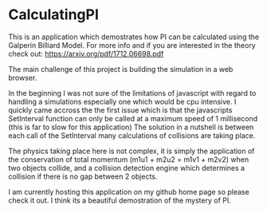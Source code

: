 # CalculatingPI

This is an application which demostrates how PI can be calculated using the Galperin Billiard Model.
For more info and if you are interested in the theory check out: https://arxiv.org/pdf/1712.06698.pdf

The main challenge of this project is building the simulation in a web browser.

In the beginning I was not sure of the limitations of javascript with regard to handling a simulations especially one which would be cpu intensive.
I quickly came accross the the first issue which is that the javascripts SetInterval function can only be called at a maximum speed of 1 millisecond (this is far to slow for this application)
The solution in a nutshell is between each call of the SetInterval many calculations of collisions are taking place.

The physics taking place here is not complex, it is simply the application of the conservation of total momentum (m1u1 + m2u2 = m1v1 + m2v2) when two objects collide,
and a collision detection engine which determines a collision if there is no gap between 2 objects.

I am currently hosting this application on my github home page so please check it out. I think its a beautiful demostration of the mystery of PI.

 
